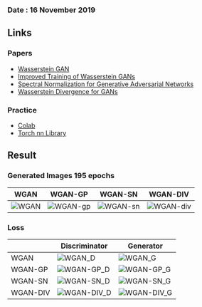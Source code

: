 ### Date : 16 November 2019

## Links
### Papers
- [Wasserstein GAN](https://arxiv.org/abs/1701.07875)
- [Improved Training of Wasserstein GANs](https://arxiv.org/abs/1704.00028)
- [Spectral Normalization for Generative Adversarial Networks](https://openreview.net/forum?id=B1QRgziT-)
- [Wasserstein Divergence for GANs](https://arxiv.org/abs/1712.01026)

### Practice
- [Colab](https://colab.research.google.com)
- [Torch nn Library](https://pytorch.org/docs/stable/nn.html)
## Result
### Generated Images 195 epochs
| WGAN          | WGAN-GP       | WGAN-SN       | WGAN-DIV       |
| ------------- | ------------- | ------------- |-------------   |
| ![WGAN](https://github.com/DSC-UI-SRIN/GAN/raw/master/Batch1/2%20-%20Minimax%20and%20Wasserstein%20Gan%20Formulations/images/result/wgan_195.png)  | ![WGAN-gp](https://github.com/DSC-UI-SRIN/GAN/raw/master/Batch1/2%20-%20Minimax%20and%20Wasserstein%20Gan%20Formulations/images/result/wgan-gp_195.png)  | ![WGAN-sn](https://github.com/DSC-UI-SRIN/GAN/raw/master/Batch1/2%20-%20Minimax%20and%20Wasserstein%20Gan%20Formulations/images/result/wgan-sn_195.png)  | ![WGAN-div](https://github.com/DSC-UI-SRIN/GAN/raw/master/Batch1/2%20-%20Minimax%20and%20Wasserstein%20Gan%20Formulations/images/result/wgan-div_195.png)  |

### Loss
|          	| Discriminator                                                                                                                                      	| Generator                                                                                                                                          	|
|----------	|----------------------------------------------------------------------------------------------------------------------------------------------------	|----------------------------------------------------------------------------------------------------------------------------------------------------	|
| WGAN     	| ![WGAN_D](https://github.com/DSC-UI-SRIN/GAN/raw/master/Batch1/2%20-%20Minimax%20and%20Wasserstein%20Gan%20Formulations/losses/wgan_d.png)         	| ![WGAN_G](https://github.com/DSC-UI-SRIN/GAN/raw/master/Batch1/2%20-%20Minimax%20and%20Wasserstein%20Gan%20Formulations/losses/wgan_g.png)         	|
| WGAN-GP  	| ![WGAN-GP_D](https://github.com/DSC-UI-SRIN/GAN/raw/master/Batch1/2%20-%20Minimax%20and%20Wasserstein%20Gan%20Formulations/losses/wgan-gp_d.png)   	| ![WGAN-GP_G](https://github.com/DSC-UI-SRIN/GAN/raw/master/Batch1/2%20-%20Minimax%20and%20Wasserstein%20Gan%20Formulations/losses/wgan-gp_g.png)   	|
| WGAN-SN  	| ![WGAN-SN_D](https://github.com/DSC-UI-SRIN/GAN/raw/master/Batch1/2%20-%20Minimax%20and%20Wasserstein%20Gan%20Formulations/losses/wgan-sn_d.png)   	| ![WGAN-SN_G](https://github.com/DSC-UI-SRIN/GAN/raw/master/Batch1/2%20-%20Minimax%20and%20Wasserstein%20Gan%20Formulations/losses/wgan-sn_g.png)   	|
| WGAN-DIV 	| ![WGAN-DIV_D](https://github.com/DSC-UI-SRIN/GAN/raw/master/Batch1/2%20-%20Minimax%20and%20Wasserstein%20Gan%20Formulations/losses/wgan-div_d.png) 	| ![WGAN-DIV_G](https://github.com/DSC-UI-SRIN/GAN/raw/master/Batch1/2%20-%20Minimax%20and%20Wasserstein%20Gan%20Formulations/losses/wgan-div_g.png) 	|
